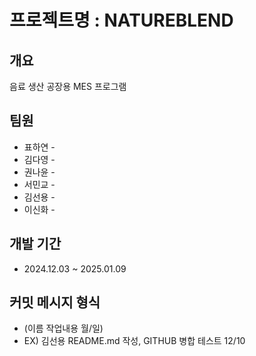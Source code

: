 # 프로젝트명 : NATUREBLEND

## 개요
음료 생산 공장용 MES 프로그램

## 팀원
 - 표하연 - 
 - 김다영 - 
 - 권나윤 - 
 - 서민교 - 
 - 김선용 - 
 - 이신화 - 

## 개발 기간
 - 2024.12.03 ~ 2025.01.09


## 커밋 메시지 형식
 - (이름 작업내용 월/일)
 - EX) 김선용 README.md 작성, GITHUB 병합 테스트 12/10






